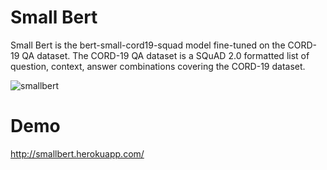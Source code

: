 # Small Bert

Small Bert is the bert-small-cord19-squad model fine-tuned on the CORD-19 QA dataset. The CORD-19 QA dataset is a SQuAD 2.0 formatted list of question, context, answer combinations covering the CORD-19 dataset.

![smallbert](https://i.imgur.com/AGkkXxg.png)

# Demo

http://smallbert.herokuapp.com/
